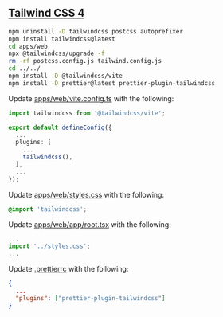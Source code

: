 ## [Tailwind CSS 4](https://tailwindcss.com/)

```bash
npm uninstall -D tailwindcss postcss autoprefixer
npm install tailwindcss@latest
cd apps/web
npx @tailwindcss/upgrade -f
rm -rf postcss.config.js tailwind.config.js
cd ../../
npm install -D @tailwindcss/vite
npm install -D prettier@latest prettier-plugin-tailwindcss
```

Update [apps/web/vite.config.ts](../../apps/web/vite.config.ts) with the following:

```typescript
import tailwindcss from '@tailwindcss/vite';

export default defineConfig({
  ...
  plugins: [
    ...
    tailwindcss(),
  ],
  ...
});
```

Update [apps/web/styles.css](../../apps/web/styles.css) with the following:

```css
@import 'tailwindcss';
```

Update [apps/web/app/root.tsx](../../apps/web/app/root.tsx) with the following:

```jsx
...
import '../styles.css';
...
```

Update [.prettierrc](../../.prettierrc) with the following:

```json
{
  ...
  "plugins": ["prettier-plugin-tailwindcss"]
}
```

